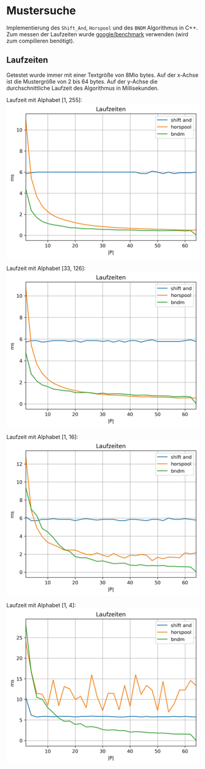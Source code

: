 # Mustersuche

Implementierung des `Shift_And`, `Horspool` und des `BNDM` Algorithmus in C++.
Zum messen der Laufzeiten wurde [google/benchmark](https://github.com/google/benchmark) verwenden (wird zum compilieren benötigt).

## Laufzeiten
Getestet wurde immer mit einer Textgröße von 8Mio bytes.
Auf der x-Achse ist die Mustergröße von 2 bis 64 bytes.
Auf der y-Achse die durchschnittliche Laufzeit des Algorithmus in Millisekunden.

Laufzeit mit Alphabet [1, 255]:
![großes Alphabet](https://github.com/Bricktricker/Mustersuche/blob/master/img/plot_full.jpg?raw=true)

Laufzeit mit Alphabet [33, 126]:
![mittleres Alphabet](https://github.com/Bricktricker/Mustersuche/blob/master/img/plot_medium.jpg?raw=true)

Laufzeit mit Alphabet [1, 16]:
![mittel kleines Alphabet](https://github.com/Bricktricker/Mustersuche/blob/master/img/plot_med_small.jpg?raw=true)

Laufzeit mit Alphabet [1, 4]:
![kleines Alphabet](https://github.com/Bricktricker/Mustersuche/blob/master/img/plot_small.jpg?raw=true)

